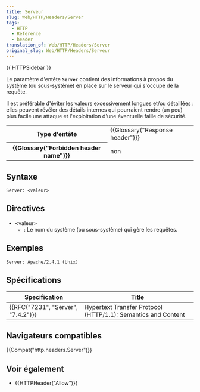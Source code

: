 ```yaml
---
title: Serveur
slug: Web/HTTP/Headers/Server
tags:
  - HTTP
  - Reference
  - header
translation_of: Web/HTTP/Headers/Server
original_slug: Web/HTTP/Headers/Serveur
---
```

{{ HTTPSidebar }}

Le paramètre d'entête **`Server`** contient des informations à propos du système (ou sous-système) en place sur le serveur qui s'occupe de la requête.

Il est préférable d'éviter les valeurs excessivement longues et/ou détaillées : elles peuvent révéler des détails internes qui pourraient rendre (un peu) plus facile une attaque et l'exploitation d'une éventuelle faille de sécurité.

<table class="properties">
  <tbody>
    <tr>
      <th scope="row">Type d'entête</th>
      <td>{{Glossary("Response header")}}</td>
    </tr>
    <tr>
      <th scope="row">{{Glossary("Forbidden header name")}}</th>
      <td>non</td>
    </tr>
  </tbody>
</table>

## Syntaxe

    Server: <valeur>

## Directives

- \<valeur>
  - : Le nom du système (ou sous-système) qui gère les requêtes.

## Exemples

    Server: Apache/2.4.1 (Unix)

## Spécifications

| Specification                                | Title                                                         |
| -------------------------------------------- | ------------------------------------------------------------- |
| {{RFC("7231", "Server", "7.4.2")}} | Hypertext Transfer Protocol (HTTP/1.1): Semantics and Content |

## Navigateurs compatibles

{{Compat("http.headers.Server")}}

## Voir également

- {{HTTPHeader("Allow")}}
